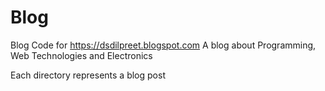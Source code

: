 # Blog
Blog Code for https://dsdilpreet.blogspot.com
A blog about Programming, Web Technologies and Electronics

Each directory represents a blog post
